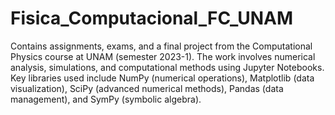 # Fisica_Computacional_FC_UNAM
Contains assignments, exams, and a final project from the Computational Physics course at UNAM (semester 2023-1). The work involves numerical analysis, simulations, and computational methods using Jupyter Notebooks. Key libraries used include NumPy (numerical operations), Matplotlib (data visualization), SciPy (advanced numerical methods), Pandas (data management), and SymPy (symbolic algebra).
